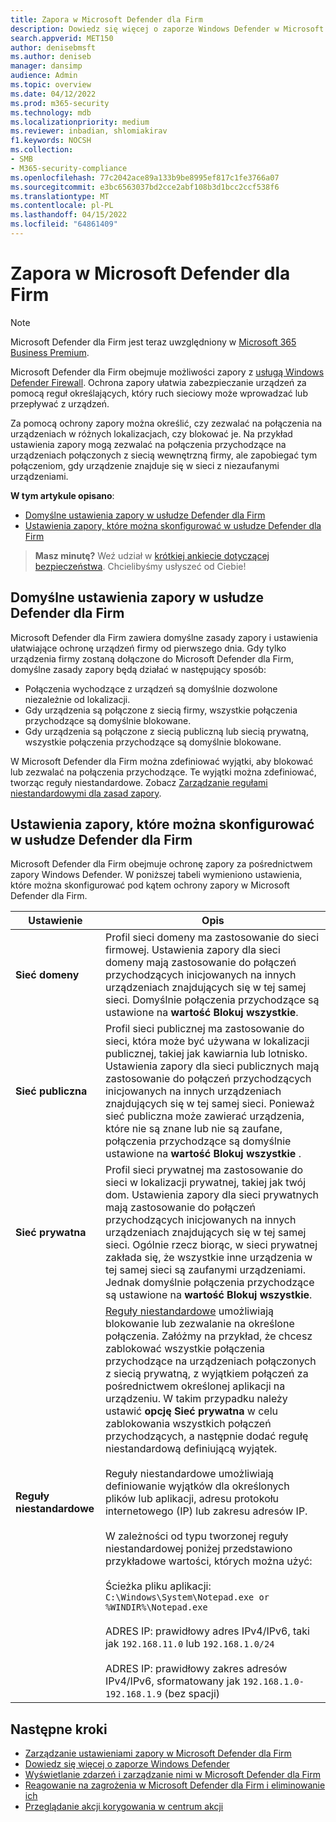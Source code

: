 ```yaml
---
title: Zapora w Microsoft Defender dla Firm
description: Dowiedz się więcej o zaporze Windows Defender w Microsoft Defender dla Firm, w tym o ustawieniach konfiguracji
search.appverid: MET150
author: denisebmsft
ms.author: deniseb
manager: dansimp
audience: Admin
ms.topic: overview
ms.date: 04/12/2022
ms.prod: m365-security
ms.technology: mdb
ms.localizationpriority: medium
ms.reviewer: inbadian, shlomiakirav
f1.keywords: NOCSH
ms.collection:
- SMB
- M365-security-compliance
ms.openlocfilehash: 77c2042ace89a133b9be8995ef817c1fe3766a07
ms.sourcegitcommit: e3bc6563037bd2cce2abf108b3d1bcc2ccf538f6
ms.translationtype: MT
ms.contentlocale: pl-PL
ms.lasthandoff: 04/15/2022
ms.locfileid: "64861409"
---
```

# <a name="firewall-in-microsoft-defender-for-business"></a>Zapora w Microsoft Defender dla Firm

> [!NOTE]
> Microsoft Defender dla Firm jest teraz uwzględniony w [Microsoft 365 Business Premium](../../business-premium/index.md). 

Microsoft Defender dla Firm obejmuje możliwości zapory z [usługą Windows Defender Firewall](/windows/security/threat-protection/windows-firewall/windows-firewall-with-advanced-security). Ochrona zapory ułatwia zabezpieczanie urządzeń za pomocą reguł określających, który ruch sieciowy może wprowadzać lub przepływać z urządzeń. 

Za pomocą ochrony zapory można określić, czy zezwalać na połączenia na urządzeniach w różnych lokalizacjach, czy blokować je. Na przykład ustawienia zapory mogą zezwalać na połączenia przychodzące na urządzeniach połączonych z siecią wewnętrzną firmy, ale zapobiegać tym połączeniom, gdy urządzenie znajduje się w sieci z niezaufanymi urządzeniami.

**W tym artykule opisano**:

- [Domyślne ustawienia zapory w usłudze Defender dla Firm](#default-firewall-settings-in-defender-for-business)
- [Ustawienia zapory, które można skonfigurować w usłudze Defender dla Firm](#firewall-settings-you-can-configure-in-defender-for-business)

>
> **Masz minutę?**
> Weź udział w <a href="https://microsoft.qualtrics.com/jfe/form/SV_0JPjTPHGEWTQr4y" target="_blank">krótkiej ankiecie dotyczącej bezpieczeństwa</a>. Chcielibyśmy usłyszeć od Ciebie!
>

## <a name="default-firewall-settings-in-defender-for-business"></a>Domyślne ustawienia zapory w usłudze Defender dla Firm

Microsoft Defender dla Firm zawiera domyślne zasady zapory i ustawienia ułatwiające ochronę urządzeń firmy od pierwszego dnia. Gdy tylko urządzenia firmy zostaną dołączone do Microsoft Defender dla Firm, domyślne zasady zapory będą działać w następujący sposób:

- Połączenia wychodzące z urządzeń są domyślnie dozwolone niezależnie od lokalizacji.
- Gdy urządzenia są połączone z siecią firmy, wszystkie połączenia przychodzące są domyślnie blokowane.
- Gdy urządzenia są połączone z siecią publiczną lub siecią prywatną, wszystkie połączenia przychodzące są domyślnie blokowane.

W Microsoft Defender dla Firm można zdefiniować wyjątki, aby blokować lub zezwalać na połączenia przychodzące. Te wyjątki można zdefiniować, tworząc reguły niestandardowe. Zobacz [Zarządzanie regułami niestandardowymi dla zasad zapory](mdb-custom-rules-firewall.md).

## <a name="firewall-settings-you-can-configure-in-defender-for-business"></a>Ustawienia zapory, które można skonfigurować w usłudze Defender dla Firm

Microsoft Defender dla Firm obejmuje ochronę zapory za pośrednictwem zapory Windows Defender. W poniższej tabeli wymieniono ustawienia, które można skonfigurować pod kątem ochrony zapory w Microsoft Defender dla Firm.

| Ustawienie | Opis |
|--|--|
| **Sieć domeny** | Profil sieci domeny ma zastosowanie do sieci firmowej. Ustawienia zapory dla sieci domeny mają zastosowanie do połączeń przychodzących inicjowanych na innych urządzeniach znajdujących się w tej samej sieci. Domyślnie połączenia przychodzące są ustawione na **wartość Blokuj wszystkie**.  |
| **Sieć publiczna** | Profil sieci publicznej ma zastosowanie do sieci, która może być używana w lokalizacji publicznej, takiej jak kawiarnia lub lotnisko. Ustawienia zapory dla sieci publicznych mają zastosowanie do połączeń przychodzących inicjowanych na innych urządzeniach znajdujących się w tej samej sieci. Ponieważ sieć publiczna może zawierać urządzenia, które nie są znane lub nie są zaufane, połączenia przychodzące są domyślnie ustawione na **wartość Blokuj wszystkie** .  |
| **Sieć prywatna** | Profil sieci prywatnej ma zastosowanie do sieci w lokalizacji prywatnej, takiej jak twój dom. Ustawienia zapory dla sieci prywatnych mają zastosowanie do połączeń przychodzących inicjowanych na innych urządzeniach znajdujących się w tej samej sieci. Ogólnie rzecz biorąc, w sieci prywatnej zakłada się, że wszystkie inne urządzenia w tej samej sieci są zaufanymi urządzeniami. Jednak domyślnie połączenia przychodzące są ustawione na **wartość Blokuj wszystkie**. |
| **Reguły niestandardowe** | [Reguły niestandardowe](mdb-custom-rules-firewall.md) umożliwiają blokowanie lub zezwalanie na określone połączenia. Załóżmy na przykład, że chcesz zablokować wszystkie połączenia przychodzące na urządzeniach połączonych z siecią prywatną, z wyjątkiem połączeń za pośrednictwem określonej aplikacji na urządzeniu. W takim przypadku należy ustawić **opcję Sieć prywatna** w celu zablokowania wszystkich połączeń przychodzących, a następnie dodać regułę niestandardową definiującą wyjątek. <br/><br/>Reguły niestandardowe umożliwiają definiowanie wyjątków dla określonych plików lub aplikacji, adresu protokołu internetowego (IP) lub zakresu adresów IP. <br/><br/>W zależności od typu tworzonej reguły niestandardowej poniżej przedstawiono przykładowe wartości, których można użyć: <br/><br/>Ścieżka pliku aplikacji: `C:\Windows\System\Notepad.exe or %WINDIR%\Notepad.exe` <br/><br/>ADRES IP: prawidłowy adres IPv4/IPv6, taki jak `192.168.11.0` lub `192.168.1.0/24` <br/><br/>ADRES IP: prawidłowy zakres adresów IPv4/IPv6, sformatowany jak `192.168.1.0-192.168.1.9` (bez spacji) |

## <a name="next-steps"></a>Następne kroki

- [Zarządzanie ustawieniami zapory w Microsoft Defender dla Firm](mdb-custom-rules-firewall.md)
- [Dowiedz się więcej o zaporze Windows Defender](/windows/security/threat-protection/windows-firewall/windows-firewall-with-advanced-security)
- [Wyświetlanie zdarzeń i zarządzanie nimi w Microsoft Defender dla Firm](mdb-view-manage-incidents.md)
- [Reagowanie na zagrożenia w Microsoft Defender dla Firm i eliminowanie ich](mdb-respond-mitigate-threats.md)
- [Przeglądanie akcji korygowania w centrum akcji](mdb-review-remediation-actions.md)